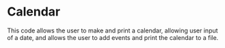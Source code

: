 # Calendar
<p> This code allows the user to make and print a calendar, allowing user input of a date, and allows the user to add events and print the calendar to a file.
